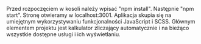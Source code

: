 Przed rozpoczęciem w kosoli należy wpisać "npm install".
Następnie "npm start".
Stronę otwieramy w localhost:3001.
Aplikacja skupia się na umiejętnym wykorzystywaniu funkcjonalności JavaScript i SCSS. Głównym elementem projektu jest kalkulator zliczający  automatycznie i na bieżąco wszystkie dostępne usługi i ich wyświetlaniu.
